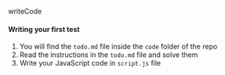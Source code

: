 writeCode

#### Writing your first test

1. You will find the `todo.md` file inside the `code` folder of the repo
2. Read the instructions in the `todo.md` file and solve them
3. Write your JavaScript code in `script.js` file
